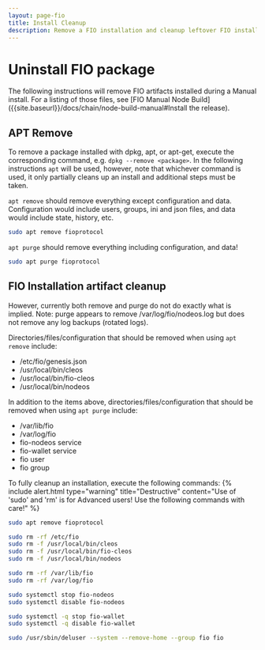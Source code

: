 ```yaml
---
layout: page-fio
title: Install Cleanup
description: Remove a FIO installation and cleanup leftover FIO install artifacts
---
```

# Uninstall FIO package

The following instructions will remove FIO artifacts installed during a Manual install. For a listing of those files, see [FIO Manual Node Build]({{site.baseurl}}/docs/chain/node-build-manual#Install the release).

## APT Remove

To remove a package installed with dpkg, apt, or apt-get, execute the corresponding command, e.g. `dpkg --remove <package>`. In the following instructions `apt` will be used, however, note that whichever command is used, it only partially cleans up an install and additional steps must be taken.

`apt remove` should remove everything except configuration and data. Configuration would include users, groups, ini and json files, and data would include state, history, etc.

```sh
sudo apt remove fioprotocol
```

`apt purge` should remove everything including configuration, and data!

```sh
sudo apt purge fioprotocol
```

## FIO Installation artifact cleanup
However, currently both remove and purge do not do exactly what is implied. Note: purge appears to remove /var/log/fio/nodeos.log but does not remove any log backups (rotated logs).

Directories/files/configuration that should be removed when using `apt remove` include:
* /etc/fio/genesis.json
* /usr/local/bin/cleos
* /usr/local/bin/fio-cleos
* /usr/local/bin/nodeos

In addition to the items above, directories/files/configuration that should be removed when using `apt purge` include:
* /var/lib/fio
* /var/log/fio
* fio-nodeos service
* fio-wallet service
* fio user
* fio group

To fully cleanup an installation, execute the following commands:
{% include alert.html type="warning" title="Destructive" content="Use of 'sudo' and 'rm' is for Advanced users! Use the following commands with care!" %}

```sh
sudo apt remove fioprotocol

sudo rm -rf /etc/fio
sudo rm -f /usr/local/bin/cleos
sudo rm -f /usr/local/bin/fio-cleos
sudo rm -f /usr/local/bin/nodeos

sudo rm -rf /var/lib/fio
sudo rm -rf /var/log/fio

sudo systemctl stop fio-nodeos
sudo systemctl disable fio-nodeos

sudo systemctl -q stop fio-wallet
sudo systemctl -q disable fio-wallet

sudo /usr/sbin/deluser --system --remove-home --group fio fio
```
